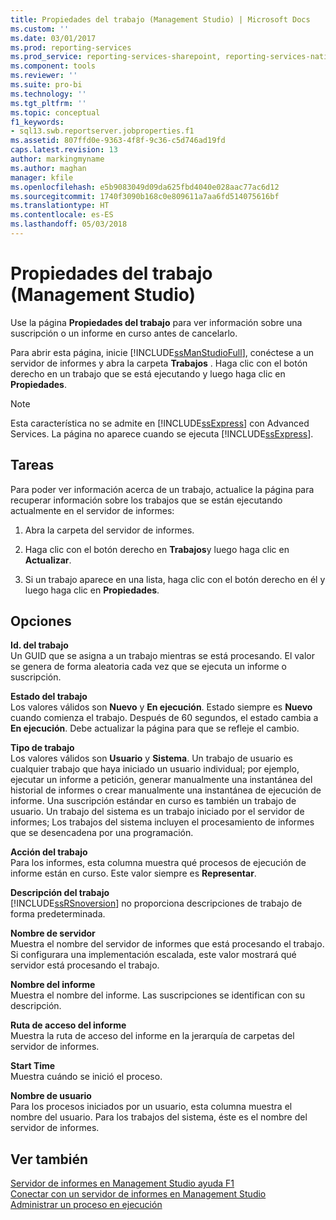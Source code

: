 ```yaml
---
title: Propiedades del trabajo (Management Studio) | Microsoft Docs
ms.custom: ''
ms.date: 03/01/2017
ms.prod: reporting-services
ms.prod_service: reporting-services-sharepoint, reporting-services-native
ms.component: tools
ms.reviewer: ''
ms.suite: pro-bi
ms.technology: ''
ms.tgt_pltfrm: ''
ms.topic: conceptual
f1_keywords:
- sql13.swb.reportserver.jobproperties.f1
ms.assetid: 807ffd0e-9363-4f8f-9c36-c5d746ad19fd
caps.latest.revision: 13
author: markingmyname
ms.author: maghan
manager: kfile
ms.openlocfilehash: e5b9083049d09da625fbd4040e028aac77ac6d12
ms.sourcegitcommit: 1740f3090b168c0e809611a7aa6fd514075616bf
ms.translationtype: HT
ms.contentlocale: es-ES
ms.lasthandoff: 05/03/2018
---
```

# <a name="job-properties-management-studio"></a>Propiedades del trabajo (Management Studio)
  Use la página **Propiedades del trabajo** para ver información sobre una suscripción o un informe en curso antes de cancelarlo.  
  
 Para abrir esta página, inicie [!INCLUDE[ssManStudioFull](../../includes/ssmanstudiofull-md.md)], conéctese a un servidor de informes y abra la carpeta **Trabajos** . Haga clic con el botón derecho en un trabajo que se está ejecutando y luego haga clic en **Propiedades**.  
  
> [!NOTE]  
>  Esta característica no se admite en [!INCLUDE[ssExpress](../../includes/ssexpress-md.md)] con Advanced Services. La página no aparece cuando se ejecuta [!INCLUDE[ssExpress](../../includes/ssexpress-md.md)].  
  
## <a name="tasks"></a>Tareas  
 Para poder ver información acerca de un trabajo, actualice la página para recuperar información sobre los trabajos que se están ejecutando actualmente en el servidor de informes:  
  
1.  Abra la carpeta del servidor de informes.  
  
2.  Haga clic con el botón derecho en **Trabajos**y luego haga clic en **Actualizar**.  
  
3.  Si un trabajo aparece en una lista, haga clic con el botón derecho en él y luego haga clic en **Propiedades**.  
  
## <a name="options"></a>Opciones  
 **Id. del trabajo**  
 Un GUID que se asigna a un trabajo mientras se está procesando. El valor se genera de forma aleatoria cada vez que se ejecuta un informe o suscripción.  
  
 **Estado del trabajo**  
 Los valores válidos son **Nuevo** y **En ejecución**. Estado siempre es **Nuevo** cuando comienza el trabajo. Después de 60 segundos, el estado cambia a **En ejecución**. Debe actualizar la página para que se refleje el cambio.  
  
 **Tipo de trabajo**  
 Los valores válidos son **Usuario** y **Sistema**. Un trabajo de usuario es cualquier trabajo que haya iniciado un usuario individual; por ejemplo, ejecutar un informe a petición, generar manualmente una instantánea del historial de informes o crear manualmente una instantánea de ejecución de informe. Una suscripción estándar en curso es también un trabajo de usuario. Un trabajo del sistema es un trabajo iniciado por el servidor de informes; Los trabajos del sistema incluyen el procesamiento de informes que se desencadena por una programación.  
  
 **Acción del trabajo**  
 Para los informes, esta columna muestra qué procesos de ejecución de informe están en curso. Este valor siempre es **Representar**.  
  
 **Descripción del trabajo**  
 [!INCLUDE[ssRSnoversion](../../includes/ssrsnoversion-md.md)] no proporciona descripciones de trabajo de forma predeterminada.  
  
 **Nombre de servidor**  
 Muestra el nombre del servidor de informes que está procesando el trabajo. Si configurara una implementación escalada, este valor mostrará qué servidor está procesando el trabajo.  
  
 **Nombre del informe**  
 Muestra el nombre del informe. Las suscripciones se identifican con su descripción.  
  
 **Ruta de acceso del informe**  
 Muestra la ruta de acceso del informe en la jerarquía de carpetas del servidor de informes.  
  
 **Start Time**  
 Muestra cuándo se inició el proceso.  
  
 **Nombre de usuario**  
 Para los procesos iniciados por un usuario, esta columna muestra el nombre del usuario. Para los trabajos del sistema, éste es el nombre del servidor de informes.  
  
## <a name="see-also"></a>Ver también  
 [Servidor de informes en Management Studio ayuda F1](../../reporting-services/tools/report-server-in-management-studio-f1-help.md)   
 [Conectar con un servidor de informes en Management Studio](../../reporting-services/tools/connect-to-a-report-server-in-management-studio.md)   
 [Administrar un proceso en ejecución](../../reporting-services/subscriptions/manage-a-running-process.md)  
  
  
